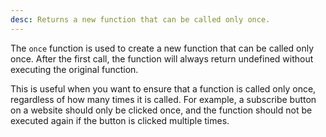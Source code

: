 ```yaml
---
desc: Returns a new function that can be called only once.
---
```


The `once` function is used to create a new function that can be called only once. After the first call, the function will always return undefined without executing the original function.

This is useful when you want to ensure that a function is called only once, regardless of how many times it is called. For example, a subscribe button on a website should only be clicked once, and the function should not be executed again if the button is clicked multiple times.
